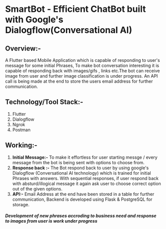 
# SmartBot - Efficient ChatBot built with Google's Dialogflow(Conversational AI)
## Overview:- 

A Flutter based Mobile Application which is capable of responding to user's message for some initial Phrases, To make bot conversation interesting it is capable of responding back with images/gifs , links etc.The bot can receive image from user and further image classification is under progress. An API call is being made at the end to store the users email address for further communication.

## Technology/Tool Stack:- 

1. Flutter
2. Dialogflow
3. Ngrok
4. Postman

## Working:-

1. **Initial Message:-** To make it effortless for user starting messge / every message from the bot is being sent with options to choose from.<br>
2. **Response back :-** The Bot respond back to user by using google's Dialogflow (Conversational AI technology) which is trained for initial Phrases with answers. With sequential responses, if user respond back with absturd/illogical message it again ask user to choose correct option out of the given options.
4. **API:-** Email Address at the end have been stored in a table for further communication, Backend is developed using Flask & PostgreSQL for storage.
##### _Development of new phrases accroding to business need and response to images from user is work under progress_
